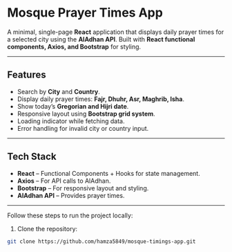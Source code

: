 #  Mosque Prayer Times App

A minimal, single-page **React** application that displays daily prayer times for a selected city using the **AlAdhan API**. Built with **React functional components, Axios, and Bootstrap** for styling.

---

## **Features**

- Search by **City** and **Country**.
- Display daily prayer times: **Fajr, Dhuhr, Asr, Maghrib, Isha**.
- Show today’s **Gregorian and Hijri date**.
- Responsive layout using **Bootstrap grid system**.
- Loading indicator while fetching data.
- Error handling for invalid city or country input.

---

## **Tech Stack**

- **React** – Functional Components + Hooks for state management.  
- **Axios** – For API calls to AlAdhan.  
- **Bootstrap** – For responsive layout and styling.  
- **AlAdhan API** – Provides prayer times.

---



Follow these steps to run the project locally:

1. Clone the repository:

```bash
git clone https://github.com/hamza5849/mosque-timings-app.git
